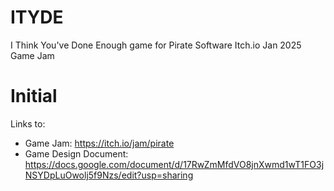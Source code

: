 # ITYDE
I Think You've Done Enough game for Pirate Software Itch.io Jan 2025 Game Jam


# Initial
Links to:

- Game Jam:  https://itch.io/jam/pirate
- Game Design Document:  https://docs.google.com/document/d/17RwZmMfdVO8jnXwmd1wT1FO3jNSYDpLuOwolj5f9Nzs/edit?usp=sharing




